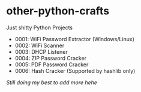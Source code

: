 # other-python-crafts
Just shitty Python Projects

- 0001: WiFi Password Extractor (Windows/Linux)
- 0002: WiFi Scanner
- 0003: DHCP Listener
- 0004: ZIP Password Cracker
- 0005: PDF Password Cracker
- 0006: Hash Cracker (Supported by hashlib only)

*Still doing my best to add more hehe*
